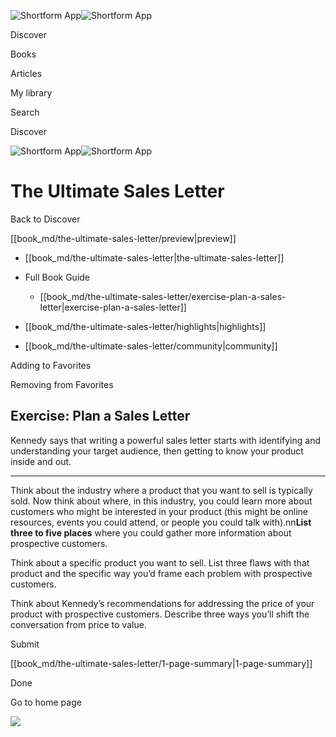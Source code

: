 ![Shortform App](/img/logo.36a2399e.svg)![Shortform App](/img/logo-dark.70c1b072.svg)

Discover

Books

Articles

My library

Search

Discover

![Shortform App](/img/logo.36a2399e.svg)![Shortform App](/img/logo-dark.70c1b072.svg)

# The Ultimate Sales Letter

Back to Discover

[[book_md/the-ultimate-sales-letter/preview|preview]]

  * [[book_md/the-ultimate-sales-letter|the-ultimate-sales-letter]]
  * Full Book Guide

    * [[book_md/the-ultimate-sales-letter/exercise-plan-a-sales-letter|exercise-plan-a-sales-letter]]
  * [[book_md/the-ultimate-sales-letter/highlights|highlights]]
  * [[book_md/the-ultimate-sales-letter/community|community]]



Adding to Favorites 

Removing from Favorites 

## Exercise: Plan a Sales Letter

Kennedy says that writing a powerful sales letter starts with identifying and understanding your target audience, then getting to know your product inside and out.

* * *

Think about the industry where a product that you want to sell is typically sold. Now think about where, in this industry, you could learn more about customers who might be interested in your product (this might be online resources, events you could attend, or people you could talk with).nn**List three to five places** where you could gather more information about prospective customers.

Think about a specific product you want to sell. List three flaws with that product and the specific way you’d frame each problem with prospective customers.

Think about Kennedy’s recommendations for addressing the price of your product with prospective customers. Describe three ways you’ll shift the conversation from price to value.

Submit 

[[book_md/the-ultimate-sales-letter/1-page-summary|1-page-summary]]

Done

Go to home page 

![](https://bat.bing.com/action/0?ti=56018282&Ver=2&mid=c46af97e-883f-4587-bbec-1046ed722b01&sid=1711133063fa11eebdec89a8b8ae3bbc&vid=171147a063fa11eea7440fcfeb230d96&vids=0&msclkid=N&pi=0&lg=en-US&sw=800&sh=600&sc=24&nwd=1&tl=Shortform%20%7C%20Book&p=https%3A%2F%2Fwww.shortform.com%2Fapp%2Fbook%2Fthe-ultimate-sales-letter%2Fexercise-plan-a-sales-letter&r=&lt=382&evt=pageLoad&sv=1&rn=727271)
